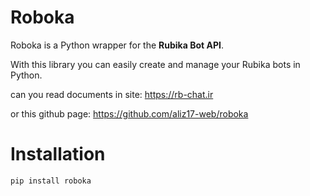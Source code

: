 # Roboka

Roboka is a Python wrapper for the **Rubika Bot API**.

With this library you can easily create and manage your Rubika bots in Python.

can you read documents in site: https://rb-chat.ir 

or this github page: https://github.com/aliz17-web/roboka

# Installation
```bash
pip install roboka